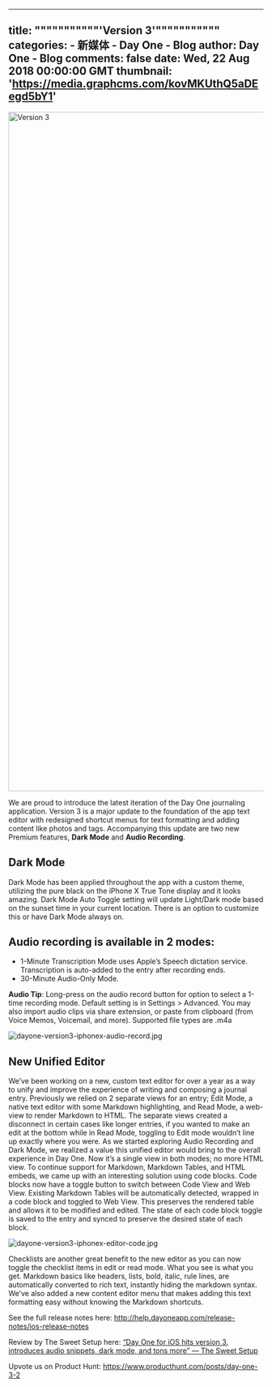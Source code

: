
---
title: """""""""""'Version 3'"""""""""""
categories: 
    - 新媒体
    - Day One - Blog
author: Day One - Blog
comments: false
date: Wed, 22 Aug 2018 00:00:00 GMT
thumbnail: 'https://media.graphcms.com/kovMKUthQ5aDEegd5bY1'
---

<div>   
<img alt="Version 3" width="1994" height="1340" src="https://media.graphcms.com/kovMKUthQ5aDEegd5bY1" referrerpolicy="no-referrer"><p>We are proud to introduce the latest iteration of the Day One journaling application. Version 3 is a major update to the foundation of the app text editor with redesigned shortcut menus for text formatting and adding content like photos and tags. Accompanying this update are two new Premium features, <strong>Dark Mode</strong> and <strong>Audio Recording</strong>.</p><h2>Dark Mode</h2><p>Dark Mode has been applied throughout the app with a custom theme, utilizing the pure black on the iPhone X True Tone display and it looks amazing. Dark Mode Auto Toggle setting will update Light/Dark mode based on the sunset time in your current location. There is an option to customize this or have Dark Mode always on.</p><h2>Audio recording is available in 2 modes:</h2><ul><li>1-Minute Transcription Mode uses Apple’s Speech dictation service. Transcription is auto-added to the entry after recording ends.</li><li>30-Minute Audio-Only Mode.</li></ul><p><strong>Audio Tip</strong>: Long-press on the audio record button for option to select a 1-time recording mode. Default setting is in Settings > Advanced. You may also import audio clips via share extension, or paste from clipboard (from Voice Memos, Voicemail, and more). Supported file types are .m4a</p><p><img alt="dayone-version3-iphonex-audio-record.jpg" src="https://media.graphcms.com/C8VMrGTySA2o0k1UI6i3" referrerpolicy="no-referrer"></p><h2>New Unified Editor</h2><p>We’ve been working on a new, custom text editor for over a year as a way to unify and improve the experience of writing and composing a journal entry. Previously we relied on 2 separate views for an entry; Edit Mode, a native text editor with some Markdown highlighting, and Read Mode, a web-view to render Markdown to HTML. The separate views created a disconnect in certain cases like longer entries, if you wanted to make an edit at the bottom while in Read Mode, toggling to Edit mode wouldn’t line up exactly where you were. As we started exploring Audio Recording and Dark Mode, we realized a value this unified editor would bring to the overall experience in Day One. Now it’s a single view in both modes; no more HTML view. To continue support for Markdown, Markdown Tables, and HTML embeds, we came up with an interesting solution using code blocks. Code blocks now have a toggle button to switch between Code View and Web View. Existing Markdown Tables will be automatically detected, wrapped in a code block and toggled to Web View. This preserves the rendered table and allows it to be modified and edited. The state of each code block toggle is saved to the entry and synced to preserve the desired state of each block.</p><p><img alt="dayone-version3-iphonex-editor-code.jpg" src="https://media.graphcms.com/4j05SRh2RhStg7vTRKbK" referrerpolicy="no-referrer"></p><p>Checklists are another great benefit to the new editor as you can now toggle the checklist items in edit or read mode. What you see is what you get. Markdown basics like headers, lists, bold, italic, rule lines, are automatically converted to rich text, instantly hiding the markdown syntax. We’ve also added a new content editor menu that makes adding this text formatting easy without knowing the Markdown shortcuts.</p><p>See the full release notes here: <a href="http://help.dayoneapp.com/release-notes/ios-release-notes">http://help.dayoneapp.com/release-notes/ios-release-notes</a></p><p>Review by The Sweet Setup here: <a href="https://thesweetsetup.com/day-one-for-ios-hits-version-3-introduces-audio-snippets-dark-mode-and-tons-more/embed/#?secret=jTDYiwTbpC">“Day One for iOS hits version 3, introduces audio snippets, dark mode, and tons more” — The Sweet Setup</a></p><p>Upvote us on Product Hunt: <a href="https://www.producthunt.com/posts/day-one-3-2">https://www.producthunt.com/posts/day-one-3-2</a></p>  
</div>
            